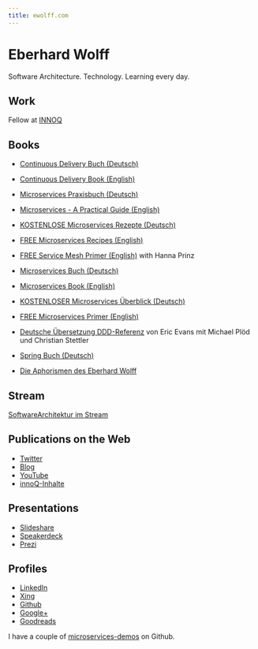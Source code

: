 ```yaml
---
title: ewolff.com
---
```


# Eberhard Wolff

Software Architecture. Technology. Learning every day.

## Work

Fellow at [INNOQ](http://innoq.com)

## Books

* [Continuous Delivery Buch (Deutsch)](http://continuous-delivery-buch.de)
* [Continuous Delivery Book (English)](http://continuous-delivery-book.com)

* [Microservices Praxisbuch (Deutsch)](http://microservices-praxisbuch.de)
* [Microservices - A Practical Guide (English)](http://practical-microservices.com/) 

* [KOSTENLOSE Microservices Rezepte (Deutsch)](http://microservices-praxisbuch.de/rezepte.html)
* [FREE Microservices Recipes (English)](http://practical-microservices.com/recipes.html)

* [FREE Service Mesh Primer (English)](https://leanpub.com/service-mesh-primer) with Hanna Prinz

* [Microservices Buch (Deutsch)](http://microservices-buch.de)
* [Microservices Book (English)](http://microservices-book.com)

* [KOSTENLOSER Microservices Überblick (Deutsch)](http://microservices-buch.de/ueberblick.html)
* [FREE Microservices Primer (English)](http://microservices-book.com/primer.html)

* [Deutsche Übersetzung DDD-Referenz](https://ddd-referenz.de/) von Eric Evans mit Michael Plöd und Christian Stettler

* [Spring Buch (Deutsch)](http://spring-buch.de)
* [Die Aphorismen des Eberhard Wolff](https://entwickler.de/press/buecher/die-aphorismen-des-eberhard-wolff-579813305.html)

## Stream

[SoftwareArchitektur im Stream](https://software-architektur.tv)

## Publications on the Web

  * [Twitter](https://twitter.com/ewolff)
  * [Blog](http://www.heise.de/developer/Continuous-Architecture-2687847.html)
  * [YouTube](http://www.youtube.com/user/ewolff)
  * [innoQ-Inhalte](https://www.innoq.com/de/timeline/?person=eberhard)
  
## Presentations

 * [Slideshare](http://www.slideshare.net/ewolff/presentations)
 * [Speakerdeck](https://speakerdeck.com/ewolff)
 * [Prezi](https://prezi.com/user/ewolff/)

## Profiles

  * [LinkedIn](http://www.linkedin.com/pub/eberhard-wolff/0/501/ab8)
  * [Xing](https://www.xing.com/profile/Eberhard_Wolff)
  * [Github](https://github.com/ewolff)
  * [Google+](https://plus.google.com/+EberhardWolff)
  * [Goodreads](https://goodreads.com/author/show/111923.Eberhard_Wolff)

I have a couple of [microservices-demos](microservices-demos.html) on Github.
